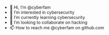 - 👋 Hi, I’m @cyberfam
- 👀 I’m interested in cybersecurity
- 🌱 I’m currently learning cybersecurity 
- 💞️ I’m looking to collaborate on hacking 
- 📫 How to reach me @cyberfam on github.com

<!---
cyberfam/cyberfam is a ✨ special ✨ repository because its `README.md` (this file) appears on your GitHub profile.
You can click the Preview link to take a look at your changes.
--->
